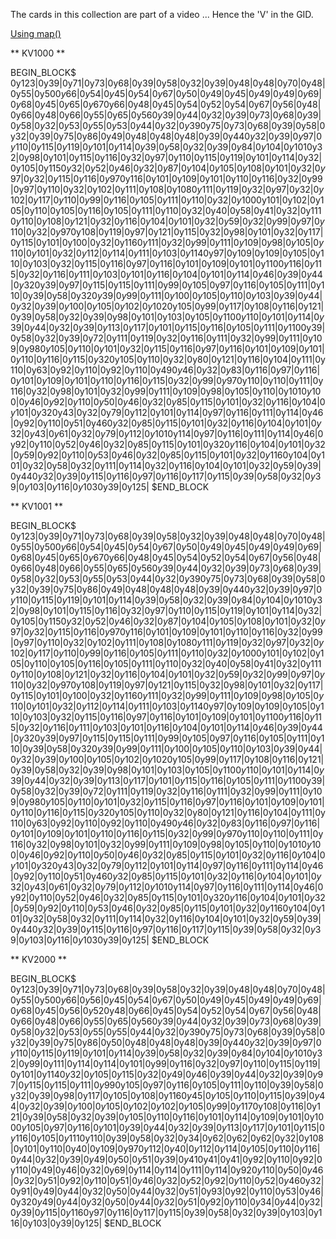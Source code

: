 The cards in this collection are part of a video ... Hence the 'V' in the GID.

[Using map()](https://fb.watch/h4Vv9M1be4/)

** KV1000 **

BEGIN_BLOCK$
0y123|0y39|0y71|0y73|0y68|0y39|0y58|0y32|0y39|0y48|0y48|0y70|0y48|0y55|0y50$0y66|0y54|0y45|0y54|0y67|0y50|0y49|0y45|0y49|0y49|0y69|0y68|0y45|0y65|0y67$0y66|0y48|0y45|0y54|0y52|0y54|0y67|0y56|0y48|0y66|0y48|0y66|0y55|0y65|0y56$0y39|0y44|0y32|0y39|0y73|0y68|0y39|0y58|0y32|0y53|0y55|0y53|0y44|0y32|0y39$0y75|0y73|0y68|0y39|0y58|0y32|0y39|0y75|0y86|0y49|0y48|0y48|0y48|0y39|0y44$0y32|0y39|0y97|0y110|0y115|0y119|0y101|0y114|0y39|0y58|0y32|0y39|0y84|0y104|0y101$0y32|0y98|0y101|0y115|0y116|0y32|0y97|0y110|0y115|0y119|0y101|0y114|0y32|0y105|0y115$0y32|0y52|0y46|0y32|0y87|0y104|0y105|0y108|0y101|0y32|0y97|0y32|0y115|0y116|0y97$0y116|0y101|0y109|0y101|0y110|0y116|0y32|0y99|0y97|0y110|0y32|0y102|0y111|0y108|0y108$0y111|0y119|0y32|0y97|0y32|0y102|0y117|0y110|0y99|0y116|0y105|0y111|0y110|0y32|0y100$0y101|0y102|0y105|0y110|0y105|0y116|0y105|0y111|0y110|0y32|0y40|0y58|0y41|0y32|0y111$0y110|0y108|0y121|0y32|0y116|0y104|0y101|0y32|0y59|0y32|0y99|0y97|0y110|0y32|0y97$0y108|0y119|0y97|0y121|0y115|0y32|0y98|0y101|0y32|0y117|0y115|0y101|0y100|0y32|0y116$0y111|0y32|0y99|0y111|0y109|0y98|0y105|0y110|0y101|0y32|0y112|0y114|0y111|0y103|0y114$0y97|0y109|0y109|0y105|0y110|0y103|0y32|0y115|0y116|0y97|0y116|0y101|0y109|0y101|0y110$0y116|0y115|0y32|0y116|0y111|0y103|0y101|0y116|0y104|0y101|0y114|0y46|0y39|0y44|0y32$0y39|0y97|0y115|0y115|0y111|0y99|0y105|0y97|0y116|0y105|0y111|0y110|0y39|0y58|0y32$0y39|0y99|0y111|0y100|0y105|0y110|0y103|0y39|0y44|0y32|0y39|0y100|0y105|0y102|0y102$0y105|0y99|0y117|0y108|0y116|0y121|0y39|0y58|0y32|0y39|0y98|0y101|0y103|0y105|0y110$0y110|0y101|0y114|0y39|0y44|0y32|0y39|0y113|0y117|0y101|0y115|0y116|0y105|0y111|0y110$0y39|0y58|0y32|0y39|0y72|0y111|0y119|0y32|0y116|0y111|0y32|0y99|0y111|0y109|0y98$0y105|0y110|0y101|0y32|0y115|0y116|0y97|0y116|0y101|0y109|0y101|0y110|0y116|0y115|0y32$0y105|0y110|0y32|0y80|0y121|0y116|0y104|0y111|0y110|0y63|0y92|0y110|0y92|0y110|0y49$0y46|0y32|0y83|0y116|0y97|0y116|0y101|0y109|0y101|0y110|0y116|0y115|0y32|0y99|0y97$0y110|0y110|0y111|0y116|0y32|0y98|0y101|0y32|0y99|0y111|0y109|0y98|0y105|0y110|0y101$0y100|0y46|0y92|0y110|0y50|0y46|0y32|0y85|0y115|0y101|0y32|0y116|0y104|0y101|0y32$0y43|0y32|0y79|0y112|0y101|0y114|0y97|0y116|0y111|0y114|0y46|0y92|0y110|0y51|0y46$0y32|0y85|0y115|0y101|0y32|0y116|0y104|0y101|0y32|0y43|0y61|0y32|0y79|0y112|0y101$0y114|0y97|0y116|0y111|0y114|0y46|0y92|0y110|0y52|0y46|0y32|0y85|0y115|0y101|0y32$0y116|0y104|0y101|0y32|0y59|0y92|0y110|0y53|0y46|0y32|0y85|0y115|0y101|0y32|0y116$0y104|0y101|0y32|0y58|0y32|0y111|0y114|0y32|0y116|0y104|0y101|0y32|0y59|0y39|0y44$0y32|0y39|0y115|0y116|0y97|0y116|0y117|0y115|0y39|0y58|0y32|0y39|0y103|0y116|0y103$0y39|0y125|
$END_BLOCK

** KV1001 **

BEGIN_BLOCK$
0y123|0y39|0y71|0y73|0y68|0y39|0y58|0y32|0y39|0y48|0y48|0y70|0y48|0y55|0y50$0y66|0y54|0y45|0y54|0y67|0y50|0y49|0y45|0y49|0y49|0y69|0y68|0y45|0y65|0y67$0y66|0y48|0y45|0y54|0y52|0y54|0y67|0y56|0y48|0y66|0y48|0y66|0y55|0y65|0y56$0y39|0y44|0y32|0y39|0y73|0y68|0y39|0y58|0y32|0y53|0y55|0y53|0y44|0y32|0y39$0y75|0y73|0y68|0y39|0y58|0y32|0y39|0y75|0y86|0y49|0y48|0y48|0y48|0y39|0y44$0y32|0y39|0y97|0y110|0y115|0y119|0y101|0y114|0y39|0y58|0y32|0y39|0y84|0y104|0y101$0y32|0y98|0y101|0y115|0y116|0y32|0y97|0y110|0y115|0y119|0y101|0y114|0y32|0y105|0y115$0y32|0y52|0y46|0y32|0y87|0y104|0y105|0y108|0y101|0y32|0y97|0y32|0y115|0y116|0y97$0y116|0y101|0y109|0y101|0y110|0y116|0y32|0y99|0y97|0y110|0y32|0y102|0y111|0y108|0y108$0y111|0y119|0y32|0y97|0y32|0y102|0y117|0y110|0y99|0y116|0y105|0y111|0y110|0y32|0y100$0y101|0y102|0y105|0y110|0y105|0y116|0y105|0y111|0y110|0y32|0y40|0y58|0y41|0y32|0y111$0y110|0y108|0y121|0y32|0y116|0y104|0y101|0y32|0y59|0y32|0y99|0y97|0y110|0y32|0y97$0y108|0y119|0y97|0y121|0y115|0y32|0y98|0y101|0y32|0y117|0y115|0y101|0y100|0y32|0y116$0y111|0y32|0y99|0y111|0y109|0y98|0y105|0y110|0y101|0y32|0y112|0y114|0y111|0y103|0y114$0y97|0y109|0y109|0y105|0y110|0y103|0y32|0y115|0y116|0y97|0y116|0y101|0y109|0y101|0y110$0y116|0y115|0y32|0y116|0y111|0y103|0y101|0y116|0y104|0y101|0y114|0y46|0y39|0y44|0y32$0y39|0y97|0y115|0y115|0y111|0y99|0y105|0y97|0y116|0y105|0y111|0y110|0y39|0y58|0y32$0y39|0y99|0y111|0y100|0y105|0y110|0y103|0y39|0y44|0y32|0y39|0y100|0y105|0y102|0y102$0y105|0y99|0y117|0y108|0y116|0y121|0y39|0y58|0y32|0y39|0y98|0y101|0y103|0y105|0y110$0y110|0y101|0y114|0y39|0y44|0y32|0y39|0y113|0y117|0y101|0y115|0y116|0y105|0y111|0y110$0y39|0y58|0y32|0y39|0y72|0y111|0y119|0y32|0y116|0y111|0y32|0y99|0y111|0y109|0y98$0y105|0y110|0y101|0y32|0y115|0y116|0y97|0y116|0y101|0y109|0y101|0y110|0y116|0y115|0y32$0y105|0y110|0y32|0y80|0y121|0y116|0y104|0y111|0y110|0y63|0y92|0y110|0y92|0y110|0y49$0y46|0y32|0y83|0y116|0y97|0y116|0y101|0y109|0y101|0y110|0y116|0y115|0y32|0y99|0y97$0y110|0y110|0y111|0y116|0y32|0y98|0y101|0y32|0y99|0y111|0y109|0y98|0y105|0y110|0y101$0y100|0y46|0y92|0y110|0y50|0y46|0y32|0y85|0y115|0y101|0y32|0y116|0y104|0y101|0y32$0y43|0y32|0y79|0y112|0y101|0y114|0y97|0y116|0y111|0y114|0y46|0y92|0y110|0y51|0y46$0y32|0y85|0y115|0y101|0y32|0y116|0y104|0y101|0y32|0y43|0y61|0y32|0y79|0y112|0y101$0y114|0y97|0y116|0y111|0y114|0y46|0y92|0y110|0y52|0y46|0y32|0y85|0y115|0y101|0y32$0y116|0y104|0y101|0y32|0y59|0y92|0y110|0y53|0y46|0y32|0y85|0y115|0y101|0y32|0y116$0y104|0y101|0y32|0y58|0y32|0y111|0y114|0y32|0y116|0y104|0y101|0y32|0y59|0y39|0y44$0y32|0y39|0y115|0y116|0y97|0y116|0y117|0y115|0y39|0y58|0y32|0y39|0y103|0y116|0y103$0y39|0y125|
$END_BLOCK

** KV2000 **

BEGIN_BLOCK$
0y123|0y39|0y71|0y73|0y68|0y39|0y58|0y32|0y39|0y48|0y48|0y70|0y48|0y55|0y50$0y66|0y56|0y45|0y54|0y67|0y50|0y49|0y45|0y49|0y49|0y69|0y68|0y45|0y56|0y52$0y48|0y66|0y45|0y54|0y52|0y54|0y67|0y56|0y48|0y66|0y48|0y66|0y55|0y65|0y56$0y39|0y44|0y32|0y39|0y73|0y68|0y39|0y58|0y32|0y53|0y55|0y55|0y44|0y32|0y39$0y75|0y73|0y68|0y39|0y58|0y32|0y39|0y75|0y86|0y50|0y48|0y48|0y48|0y39|0y44$0y32|0y39|0y97|0y110|0y115|0y119|0y101|0y114|0y39|0y58|0y32|0y39|0y84|0y104|0y101$0y32|0y99|0y111|0y114|0y114|0y101|0y99|0y116|0y32|0y97|0y110|0y115|0y119|0y101|0y114$0y32|0y105|0y115|0y32|0y49|0y46|0y39|0y44|0y32|0y39|0y97|0y115|0y115|0y111|0y99$0y105|0y97|0y116|0y105|0y111|0y110|0y39|0y58|0y32|0y39|0y98|0y117|0y105|0y108|0y116$0y45|0y105|0y110|0y115|0y39|0y44|0y32|0y39|0y100|0y105|0y102|0y102|0y105|0y99|0y117$0y108|0y116|0y121|0y39|0y58|0y32|0y39|0y105|0y110|0y116|0y101|0y114|0y109|0y101|0y100$0y105|0y97|0y116|0y101|0y39|0y44|0y32|0y39|0y113|0y117|0y101|0y115|0y116|0y105|0y111$0y110|0y39|0y58|0y32|0y34|0y62|0y62|0y62|0y32|0y108|0y101|0y110|0y40|0y109|0y97$0y112|0y40|0y112|0y114|0y105|0y110|0y116|0y44|0y32|0y39|0y49|0y50|0y51|0y39|0y41$0y41|0y41|0y92|0y110|0y92|0y110|0y49|0y46|0y32|0y69|0y114|0y114|0y111|0y114|0y92$0y110|0y50|0y46|0y32|0y51|0y92|0y110|0y51|0y46|0y32|0y52|0y92|0y110|0y52|0y46$0y32|0y91|0y49|0y44|0y32|0y50|0y44|0y32|0y51|0y93|0y92|0y110|0y53|0y46|0y32$0y49|0y44|0y32|0y50|0y44|0y32|0y51|0y92|0y110|0y34|0y44|0y32|0y39|0y115|0y116$0y97|0y116|0y117|0y115|0y39|0y58|0y32|0y39|0y103|0y116|0y103|0y39|0y125|
$END_BLOCK


